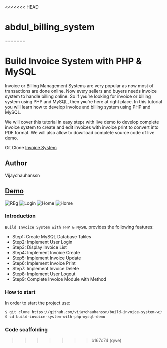 <<<<<<< HEAD
# abdul_billing_system
=======
# Build Invoice System with PHP & MySQL

Invoice or Billing Management Systems are very popular as now most of transactions are done online. Now every sellers and buyers needs invoice system to handle billing online. So if you’re looking for invoice or billing system using PHP and MySQL, then you’re here at right place. In this tutorial you will learn how to develop invoice and billing system using PHP and MySQL.

We will cover this tutorial in easy steps with live demo to develop complete invoice system to create and edit invoices with invoice print to convert into PDF format. We will also allow to download complete source code of live demo.

Git Clone [Invoice System](https://github.com/vijaychauhanssn/build-invoice-system-with-php-mysql-demo) 

## Author
 Vijaychauhanssn
## [Demo](https://peoplewhocode.blogspot.com/2019/05/build-invoice-system-with-php-mysql.html)

![REg](https://2.bp.blogspot.com/-C3qR_iBhKEE/XO5ojRbOrGI/AAAAAAAAJms/T0lnHH1CmDEfhYROfw1XJ9biRRukITEEACLcBGAs/s1600/2019-05-29-16-27-localhost.png) 
![Login](https://4.bp.blogspot.com/-Q87mppF-N6k/XO5oq8zbUlI/AAAAAAAAJmw/D2rdZ6MNoho7SMdGme8w0VU52xcHHLcrwCLcBGAs/s1600/2019-05-29-16-28-localhost%2B%25281%2529.png) 
![Home](https://2.bp.blogspot.com/-et8y66snei0/XO5ouk8wfCI/AAAAAAAAJm0/_5zaxBOoa8UaypaLB1lEAPEpLBSmUbb-QCLcBGAs/s1600/2019-05-29-16-28-localhost.png) 
![Home](https://2.bp.blogspot.com/-m7A-40k_MHk/XO5oxrnb2GI/AAAAAAAAJm4/6lbm-QzrTfshCXosH_s0fqIXuyoRREYWQCLcBGAs/s1600/2019-05-29-16-29-localhost.png) 

### Introduction


`Build Invoice System with PHP & MySQL` provides the following features:

*   Step1: Create MySQL Database Tables
*   Step2: Implement User Login
*   Step3: Display Invoice List
*   Step4: Implement Invoice Create
*   Step5: Implement Invoice Update
*   Step6: Implement Invoice Print
*   Step7: Implement Invoice Delete
*   Step8: Implement User Logout
*   Step9: Complete Invoice Module with Method

### How to start


In order to start the project use:

```bash
$ git clone https://github.com/vijaychauhanssn/build-invoice-system-with-php-mysql-demo
$ cd build-invoice-system-with-php-mysql-demo
```

### Code scaffolding


>>>>>>> b167c74 (qwe)
